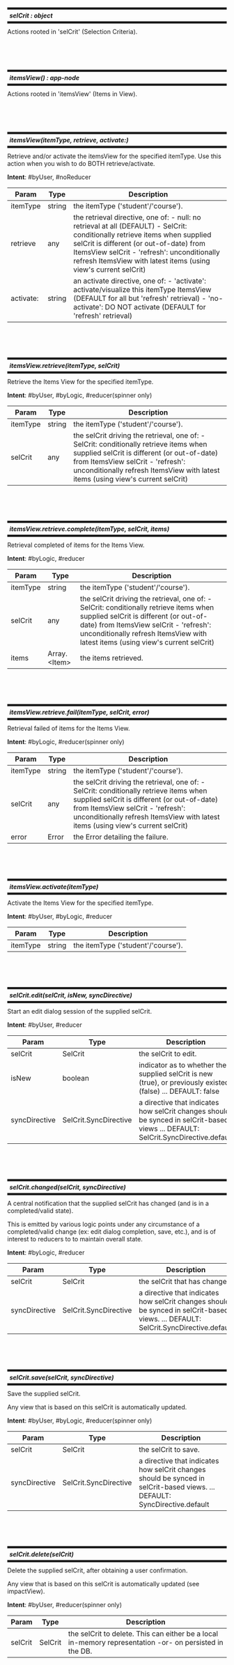 
<br/><br/><br/>

<a id="selCrit"></a>

<h5 style="margin: 10px 0px; border-width: 5px 0px; padding: 5px; border-style: solid;">
  selCrit : object</h5>
Actions rooted in 'selCrit' (Selection Criteria).


<br/><br/><br/>

<a id="itemsView"></a>

<h5 style="margin: 10px 0px; border-width: 5px 0px; padding: 5px; border-style: solid;">
  itemsView() : app-node</h5>
Actions rooted in 'itemsView' (Items in View).


<br/><br/><br/>

<a id="itemsView"></a>

<h5 style="margin: 10px 0px; border-width: 5px 0px; padding: 5px; border-style: solid;">
  itemsView(itemType, retrieve, activate:)</h5>
Retrieve and/or activate the itemsView for the specifieditemType.  Use this action when you wish to do BOTHretrieve/activate.

**Intent**: #byUser, #noReducer  

| Param | Type | Description |
| --- | --- | --- |
| itemType | string | the itemType ('student'/'course'). |
| retrieve | any | the retrieval directive, one of:   - null:        no retrieval at all (DEFAULT)   - SelCrit:     conditionally retrieve items when supplied selCrit is different (or out-of-date) from ItemsView selCrit   - 'refresh':   unconditionally refresh ItemsView with latest items (using view's current selCrit) |
| activate: | string | an activate directive, one of:   - 'activate':    activate/visualize this itemType ItemsView (DEFAULT for all but 'refresh' retrieval)   - 'no-activate': DO NOT activate                            (DEFAULT for 'refresh' retrieval) |


<br/><br/><br/>

<a id="itemsView_retrieve"></a>

<h5 style="margin: 10px 0px; border-width: 5px 0px; padding: 5px; border-style: solid;">
  itemsView.retrieve(itemType, selCrit)</h5>
Retrieve the Items View for the specified itemType.

**Intent**: #byUser, #byLogic, #reducer(spinner only)  

| Param | Type | Description |
| --- | --- | --- |
| itemType | string | the itemType ('student'/'course'). |
| selCrit | any | the selCrit driving the retrieval, one of:   - SelCrit:     conditionally retrieve items when supplied selCrit is different (or out-of-date) from ItemsView selCrit   - 'refresh':   unconditionally refresh ItemsView with latest items (using view's current selCrit) |


<br/><br/><br/>

<a id="itemsView_retrieve.complete"></a>

<h5 style="margin: 10px 0px; border-width: 5px 0px; padding: 5px; border-style: solid;">
  itemsView.retrieve.complete(itemType, selCrit, items)</h5>
Retrieval completed of items for the Items View.

**Intent**: #byLogic, #reducer  

| Param | Type | Description |
| --- | --- | --- |
| itemType | string | the itemType ('student'/'course'). |
| selCrit | any | the selCrit driving the retrieval, one of:   - SelCrit:     conditionally retrieve items when supplied selCrit is different (or out-of-date) from ItemsView selCrit   - 'refresh':   unconditionally refresh ItemsView with latest items (using view's current selCrit) |
| items | Array.&lt;Item&gt; | the items retrieved. |


<br/><br/><br/>

<a id="itemsView_retrieve.fail"></a>

<h5 style="margin: 10px 0px; border-width: 5px 0px; padding: 5px; border-style: solid;">
  itemsView.retrieve.fail(itemType, selCrit, error)</h5>
Retrieval failed of items for the Items View.

**Intent**: #byLogic, #reducer(spinner only)  

| Param | Type | Description |
| --- | --- | --- |
| itemType | string | the itemType ('student'/'course'). |
| selCrit | any | the selCrit driving the retrieval, one of:   - SelCrit:     conditionally retrieve items when supplied selCrit is different (or out-of-date) from ItemsView selCrit   - 'refresh':   unconditionally refresh ItemsView with latest items (using view's current selCrit) |
| error | Error | the Error detailing the failure. |


<br/><br/><br/>

<a id="itemsView_activate"></a>

<h5 style="margin: 10px 0px; border-width: 5px 0px; padding: 5px; border-style: solid;">
  itemsView.activate(itemType)</h5>
Activate the Items View for the specified itemType.

**Intent**: #byUser, #byLogic, #reducer  

| Param | Type | Description |
| --- | --- | --- |
| itemType | string | the itemType ('student'/'course'). |


<br/><br/><br/>

<a id="selCrit_edit"></a>

<h5 style="margin: 10px 0px; border-width: 5px 0px; padding: 5px; border-style: solid;">
  selCrit.edit(selCrit, isNew, syncDirective)</h5>
Start an edit dialog session of the supplied selCrit.

**Intent**: #byUser, #reducer  

| Param | Type | Description |
| --- | --- | --- |
| selCrit | SelCrit | the selCrit to edit. |
| isNew | boolean | indicator as to whether the supplied selCrit is new (true), or previously existed (false) ... DEFAULT: false |
| syncDirective | SelCrit.SyncDirective | a directive that indicates how selCrit changes should be synced in selCrit-based views ... DEFAULT: SelCrit.SyncDirective.default |


<br/><br/><br/>

<a id="selCrit_changed"></a>

<h5 style="margin: 10px 0px; border-width: 5px 0px; padding: 5px; border-style: solid;">
  selCrit.changed(selCrit, syncDirective)</h5>
A central notification that the supplied selCrit has changed (andis in a completed/valid state).This is emitted by various logic points under any circumstance ofa completed/valid change (ex: edit dialog completion, save,etc.), and is of interest to reducers to to maintain overallstate.

**Intent**: #byLogic, #reducer  

| Param | Type | Description |
| --- | --- | --- |
| selCrit | SelCrit | the selCrit that has changed. |
| syncDirective | SelCrit.SyncDirective | a directive that indicates how selCrit changes should be synced in selCrit-based views. ... DEFAULT: SelCrit.SyncDirective.default |


<br/><br/><br/>

<a id="selCrit_save"></a>

<h5 style="margin: 10px 0px; border-width: 5px 0px; padding: 5px; border-style: solid;">
  selCrit.save(selCrit, syncDirective)</h5>
Save the supplied selCrit.Any view that is based on this selCrit is automatically updated.

**Intent**: #byUser, #byLogic, #reducer(spinner only)  

| Param | Type | Description |
| --- | --- | --- |
| selCrit | SelCrit | the selCrit to save. |
| syncDirective | SelCrit.SyncDirective | a directive that indicates how selCrit changes should be synced in selCrit-based views. ... DEFAULT: SyncDirective.default |


<br/><br/><br/>

<a id="selCrit_delete"></a>

<h5 style="margin: 10px 0px; border-width: 5px 0px; padding: 5px; border-style: solid;">
  selCrit.delete(selCrit)</h5>
Delete the supplied selCrit, after obtaining a user confirmation.Any view that is based on this selCrit is automatically updated (see impactView).

**Intent**: #byUser, #reducer(spinner only)  

| Param | Type | Description |
| --- | --- | --- |
| selCrit | SelCrit | the selCrit to delete.  This can either be a local in-memory representation -or- on persisted in the DB. |


